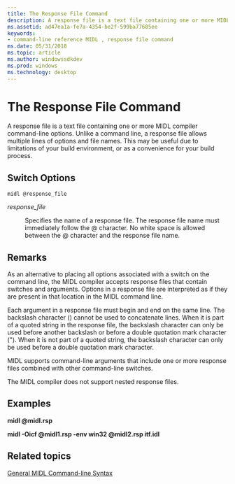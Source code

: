 ```yaml
---
title: The Response File Command
description: A response file is a text file containing one or more MIDL compiler command-line options.
ms.assetid: ad47ea1a-fe7a-4354-be2f-599ba77685ee
keywords:
- command-line reference MIDL , response file command
ms.date: 05/31/2018
ms.topic: article
ms.author: windowssdkdev
ms.prod: windows
ms.technology: desktop
---
```


# The Response File Command

A response file is a text file containing one or more MIDL compiler command-line options. Unlike a command line, a response file allows multiple lines of options and file names. This may be useful due to limitations of your build environment, or as a convenience for your build process.

## Switch Options

``` syntax
midl @response_file
```

<dl> <dt>

<span id="response_file"></span><span id="RESPONSE_FILE"></span>*response\_file*
</dt> <dd>

Specifies the name of a response file. The response file name must immediately follow the @ character. No white space is allowed between the @ character and the response file name.

</dd> </dl>

## Remarks

As an alternative to placing all options associated with a switch on the command line, the MIDL compiler accepts response files that contain switches and arguments. Options in a response file are interpreted as if they are present in that location in the MIDL command line.

Each argument in a response file must begin and end on the same line. The backslash character (\) cannot be used to concatenate lines. When it is part of a quoted string in the response file, the backslash character can only be used before another backslash or before a double quotation mark character ("). When it is not part of a quoted string, the backslash character can only be used before a double quotation mark character.

MIDL supports command-line arguments that include one or more response files combined with other command-line switches.

The MIDL compiler does not support nested response files.

## Examples

**midl @midl.rsp**

**midl -Oicf @midl1.rsp -env win32 @midl2.rsp itf.idl**

## Related topics

<dl> <dt>

[General MIDL Command-line Syntax](general-midl-command-line-syntax.md)
</dt> </dl>

 

 




